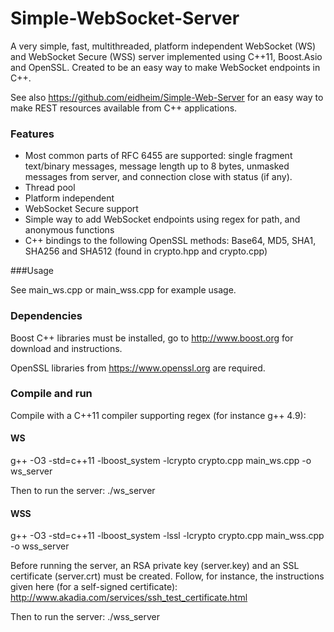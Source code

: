 Simple-WebSocket-Server
=================

A very simple, fast, multithreaded, platform independent WebSocket (WS) and WebSocket Secure (WSS) server implemented using C++11, Boost.Asio and OpenSSL. Created to be an easy way to make WebSocket endpoints in C++.

See also https://github.com/eidheim/Simple-Web-Server for an easy way to make REST resources available from C++ applications. 

### Features

* Most common parts of RFC 6455 are supported: single fragment text/binary messages, message length up to 8 bytes, unmasked messages from server, and connection close with status (if any). 
* Thread pool
* Platform independent
* WebSocket Secure support
* Simple way to add WebSocket endpoints using regex for path, and anonymous functions
* C++ bindings to the following OpenSSL methods: Base64, MD5, SHA1, SHA256 and SHA512 (found in crypto.hpp and crypto.cpp)

###Usage

See main_ws.cpp or main_wss.cpp for example usage. 

### Dependencies

Boost C++ libraries must be installed, go to http://www.boost.org for download and instructions. 

OpenSSL libraries from https://www.openssl.org are required. 

### Compile and run

Compile with a C++11 compiler supporting regex (for instance g++ 4.9):

#### WS

g++ -O3 -std=c++11 -lboost_system -lcrypto crypto.cpp main_ws.cpp -o ws_server

Then to run the server: ./ws_server

#### WSS

g++ -O3 -std=c++11 -lboost_system -lssl -lcrypto crypto.cpp main_wss.cpp -o wss_server

Before running the server, an RSA private key (server.key) and an SSL certificate (server.crt) must be created. Follow, for instance, the instructions given here (for a self-signed certificate): http://www.akadia.com/services/ssh_test_certificate.html

Then to run the server: ./wss_server
